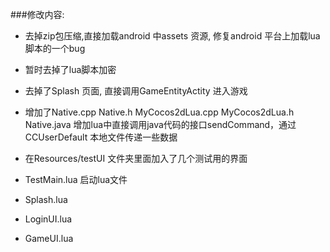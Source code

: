 ###修改内容:

* 去掉zip包压缩,直接加载android 中assets 资源, 修复android 平台上加载lua脚本的一个bug 

* 暂时去掉了lua脚本加密

* 去掉了Splash 页面, 直接调用GameEntityActity 进入游戏

* 增加了Native.cpp Native.h MyCocos2dLua.cpp MyCocos2dLua.h Native.java 增加lua中直接调用java代码的接口sendCommand，通过CCUserDefault 本地文件传递一些数据

* 在Resources/testUI 文件夹里面加入了几个测试用的界面

* TestMain.lua 启动lua文件

* Splash.lua

* LoginUI.lua

* GameUI.lua
